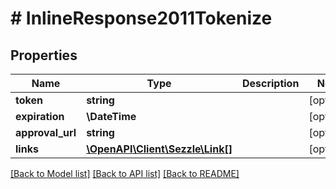 # # InlineResponse2011Tokenize

## Properties

Name | Type | Description | Notes
------------ | ------------- | ------------- | -------------
**token** | **string** |  | [optional]
**expiration** | **\DateTime** |  | [optional]
**approval_url** | **string** |  | [optional]
**links** | [**\OpenAPI\Client\Sezzle\Link[]**](Link.md) |  | [optional]

[[Back to Model list]](../../README.md#models) [[Back to API list]](../../README.md#endpoints) [[Back to README]](../../README.md)

